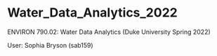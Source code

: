 # Water_Data_Analytics_2022
ENVIRON 790.02: Water Data Analytics (Duke University Spring 2022)

User: Sophia Bryson (sab159)
